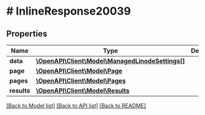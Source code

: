 # # InlineResponse20039

## Properties

Name | Type | Description | Notes
------------ | ------------- | ------------- | -------------
**data** | [**\OpenAPI\Client\Model\ManagedLinodeSettings[]**](ManagedLinodeSettings.md) |  | [optional]
**page** | [**\OpenAPI\Client\Model\Page**](Page.md) |  | [optional]
**pages** | [**\OpenAPI\Client\Model\Pages**](Pages.md) |  | [optional]
**results** | [**\OpenAPI\Client\Model\Results**](Results.md) |  | [optional]

[[Back to Model list]](../../README.md#models) [[Back to API list]](../../README.md#endpoints) [[Back to README]](../../README.md)
